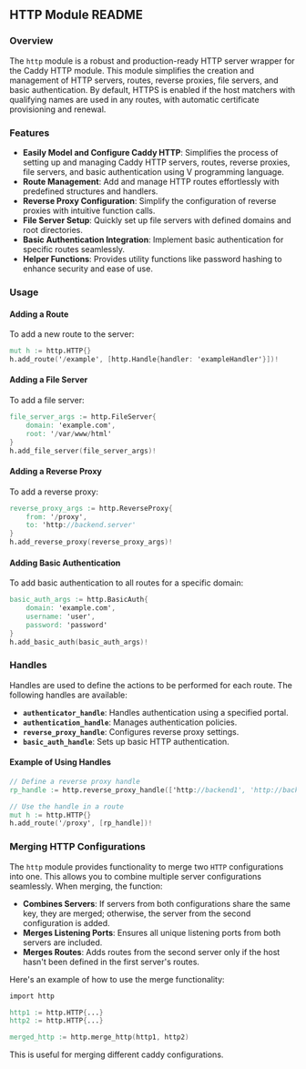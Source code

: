 ## HTTP Module README

### Overview

The `http` module is a robust and production-ready HTTP server wrapper for the Caddy HTTP module. This module simplifies the creation and management of HTTP servers, routes, reverse proxies, file servers, and basic authentication. By default, HTTPS is enabled if the host matchers with qualifying names are used in any routes, with automatic certificate provisioning and renewal.

### Features

- **Easily Model and Configure Caddy HTTP**: Simplifies the process of setting up and managing Caddy HTTP servers, routes, reverse proxies, file servers, and basic authentication using V programming language.
- **Route Management**: Add and manage HTTP routes effortlessly with predefined structures and handlers.
- **Reverse Proxy Configuration**: Simplify the configuration of reverse proxies with intuitive function calls.
- **File Server Setup**: Quickly set up file servers with defined domains and root directories.
- **Basic Authentication Integration**: Implement basic authentication for specific routes seamlessly.
- **Helper Functions**: Provides utility functions like password hashing to enhance security and ease of use.

### Usage

#### Adding a Route

To add a new route to the server:

```v
mut h := http.HTTP{}
h.add_route('/example', [http.Handle{handler: 'exampleHandler'}])!
```

#### Adding a File Server

To add a file server:

```v
file_server_args := http.FileServer{
	domain: 'example.com',
	root: '/var/www/html'
}
h.add_file_server(file_server_args)!
```

#### Adding a Reverse Proxy

To add a reverse proxy:

```v
reverse_proxy_args := http.ReverseProxy{
	from: '/proxy',
	to: 'http://backend.server'
}
h.add_reverse_proxy(reverse_proxy_args)!
```

#### Adding Basic Authentication

To add basic authentication to all routes for a specific domain:

```v
basic_auth_args := http.BasicAuth{
	domain: 'example.com',
	username: 'user',
	password: 'password'
}
h.add_basic_auth(basic_auth_args)!
```

### Handles

Handles are used to define the actions to be performed for each route. The following handles are available:

- **`authenticator_handle`**: Handles authentication using a specified portal.
- **`authentication_handle`**: Manages authentication policies.
- **`reverse_proxy_handle`**: Configures reverse proxy settings.
- **`basic_auth_handle`**: Sets up basic HTTP authentication.

#### Example of Using Handles

```v
// Define a reverse proxy handle
rp_handle := http.reverse_proxy_handle(['http://backend1', 'http://backend2'])

// Use the handle in a route
mut h := http.HTTP{}
h.add_route('/proxy', [rp_handle])!
```

### Merging HTTP Configurations

The `http` module provides functionality to merge two `HTTP` configurations into one. This allows you to combine multiple server configurations seamlessly. When merging, the function:

- **Combines Servers**: If servers from both configurations share the same key, they are merged; otherwise, the server from the second configuration is added.
- **Merges Listening Ports**: Ensures all unique listening ports from both servers are included.
- **Merges Routes**: Adds routes from the second server only if the host hasn't been defined in the first server's routes.

Here's an example of how to use the merge functionality:

```v
import http

http1 := http.HTTP{...}
http2 := http.HTTP{...}

merged_http := http.merge_http(http1, http2)
```

This is useful for merging different caddy configurations.